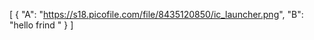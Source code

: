 [
  {
    "A": "https://s18.picofile.com/file/8435120850/ic_launcher.png",
    "B": "hello frind "
  }
]
